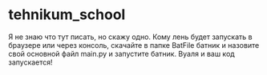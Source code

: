 # tehnikum_school
Я не знаю что тут писать, но скажу одно. Кому лень будет запускать в браузере или через консоль, скачайте в папке BatFile батник и назовите свой основной файл main.py и запустите батник. Вуаля и ваш код запускается!